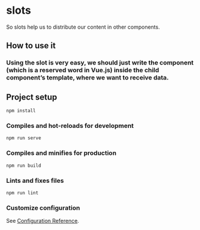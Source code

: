 # slots

So slots help us to distribute our content in other components.

## How to use it
### Using the slot is very easy, we should just write the <slot> component (which is a reserved word in Vue.js) inside the child component’s template, where we want to receive data.


## Project setup
```
npm install
```

### Compiles and hot-reloads for development
```
npm run serve
```

### Compiles and minifies for production
```
npm run build
```

### Lints and fixes files
```
npm run lint
```

### Customize configuration
See [Configuration Reference](https://cli.vuejs.org/config/).
